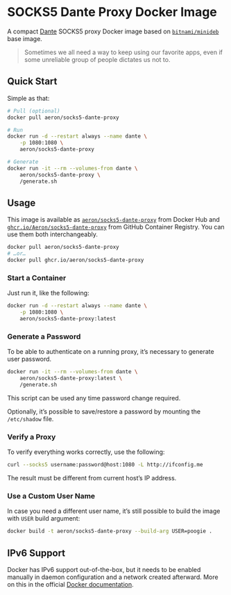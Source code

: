 # SOCKS5 Dante Proxy Docker Image

A compact [Dante](https://www.inet.no/dante/) SOCKS5 proxy Docker image based on
[`bitnami/minideb`](https://hub.docker.com/r/bitnami/minideb) base image.

> Sometimes we all need a way to keep using our favorite apps, even if some unreliable
> group of people dictates us not to.

## Quick Start

Simple as that:

```sh
# Pull (optional)
docker pull aeron/socks5-dante-proxy

# Run
docker run -d --restart always --name dante \
    -p 1080:1080 \
    aeron/socks5-dante-proxy

# Generate
docker run -it --rm --volumes-from dante \
    aeron/socks5-dante-proxy \
    /generate.sh
```

## Usage

This image is available as
[`aeron/socks5-dante-proxy`](https://hub.docker.com/r/aeron/socks5-dante-proxy)
from Docker Hub and
[`ghcr.io/Aeron/socks5-dante-proxy`](https://github.com/Aeron/socks5-dante-proxy/pkgs/container/mongosh)
from GitHub Container Registry. You can use them both interchangeably.

```sh
docker pull aeron/socks5-dante-proxy
# …or…
docker pull ghcr.io/aeron/socks5-dante-proxy
```

### Start a Container

Just run it, like the following:

```sh
docker run -d --restart always --name dante \
    -p 1080:1080 \
    aeron/socks5-dante-proxy:latest
```

### Generate a Password

To be able to authenticate on a running proxy, it’s necessary to generate user password.

```sh
docker run -it --rm --volumes-from dante \
    aeron/socks5-dante-proxy:latest \
    /generate.sh
```

This script can be used any time password change required.

Optionally, it’s possible to save/restore a password by mounting the `/etc/shadow` file.

### Verify a Proxy

To verify everything works correctly, use the following:

```sh
curl --socks5 username:password@host:1080 -L http://ifconfig.me
```

The result must be different from current host’s IP address.

### Use a Custom User Name

In case you need a different user name, it’s still possible to build the image with
`USER` build argument:

```sh
docker build -t aeron/socks5-dante-proxy --build-arg USER=poogie .
```

## IPv6 Support

Docker has IPv6 support out-of-the-box, but it needs to be enabled manually in daemon
configuration and a network created afterward. More on this in the official
[Docker documentation](https://docs.docker.com/config/daemon/ipv6/).
